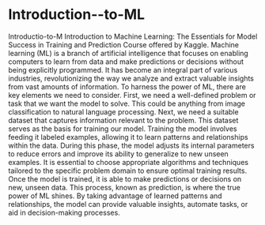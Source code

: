 # Introduction--to-ML
Introductio-to-M
 Introduction to Machine Learning: The Essentials for Model Success in Training and Prediction  Course offered by Kaggle.  Machine learning (ML) is a branch of artificial intelligence that focuses on enabling computers to learn from data and make predictions or decisions without being explicitly programmed. It has become an integral part of various industries, revolutionizing the way we analyze and extract valuable insights from vast amounts of information.  To harness the power of ML, there are key elements we need to consider. First, we need a well-defined problem or task that we want the model to solve. This could be anything from image classification to natural language processing. Next, we need a suitable dataset that captures information relevant to the problem. This dataset serves as the basis for training our model.  Training the model involves feeding it labeled examples, allowing it to learn patterns and relationships within the data. During this phase, the model adjusts its internal parameters to reduce errors and improve its ability to generalize to new unseen examples. It is essential to choose appropriate algorithms and techniques tailored to the specific problem domain to ensure optimal training results.  Once the model is trained, it is able to make predictions or decisions on new, unseen data. This process, known as prediction, is where the true power of ML shines. By taking advantage of learned patterns and relationships, the model can provide valuable insights, automate tasks, or aid in decision-making processes.

